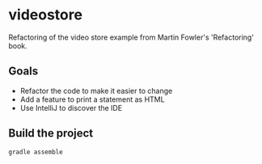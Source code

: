 # videostore

Refactoring of the video store example from Martin Fowler's 'Refactoring' book.

## Goals

* Refactor the code to make it easier to change
* Add a feature to print a statement as HTML
* Use IntelliJ to discover the IDE

## Build the project

    gradle assemble
